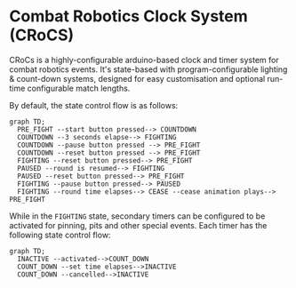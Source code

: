 # Combat Robotics Clock System (CRoCS)
CRoCs is a highly-configurable arduino-based clock and timer system for combat robotics events.
It's state-based with program-configurable lighting & count-down systems, designed for easy customisation and optional run-time configurable match lengths.

By default, the state control flow is as follows:

```mermaid
graph TD;
  PRE_FIGHT --start button pressed--> COUNTDOWN
  COUNTDOWN --3 seconds elapse--> FIGHTING
  COUNTDOWN --pause button pressed --> PRE_FIGHT
  COUNTDOWN --reset button pressed --> PRE_FIGHT
  FIGHTING --reset button pressed--> PRE_FIGHT
  PAUSED --round is resumed--> FIGHTING
  PAUSED --reset button pressed--> PRE_FIGHT
  FIGHTING --pause button pressed--> PAUSED
  FIGHTING --round time elapses--> CEASE --cease animation plays--> PRE_FIGHT
```

While in the `FIGHTING` state, secondary timers can be configured to be activated for pinning, pits and other special events.
Each timer has the following state control flow:

```mermaid
graph TD;
  INACTIVE --activated-->COUNT_DOWN
  COUNT_DOWN --set time elapses-->INACTIVE
  COUNT_DOWN --cancelled-->INACTIVE
```
